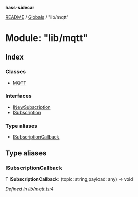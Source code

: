 **hass-sidecar**

[README](../README.md) / [Globals](../globals.md) / "lib/mqtt"

# Module: "lib/mqtt"

## Index

### Classes

* [MQTT](../classes/_lib_mqtt_.mqtt.md)

### Interfaces

* [INewSubscription](../interfaces/_lib_mqtt_.inewsubscription.md)
* [ISubscription](../interfaces/_lib_mqtt_.isubscription.md)

### Type aliases

* [ISubscriptionCallback](_lib_mqtt_.md#isubscriptioncallback)

## Type aliases

### ISubscriptionCallback

Ƭ  **ISubscriptionCallback**: (topic: string,payload: any) => void

*Defined in [lib/mqtt.ts:4](https://github.com/danitetus/hass-sidecar/blob/b82a103/src/lib/mqtt.ts#L4)*
